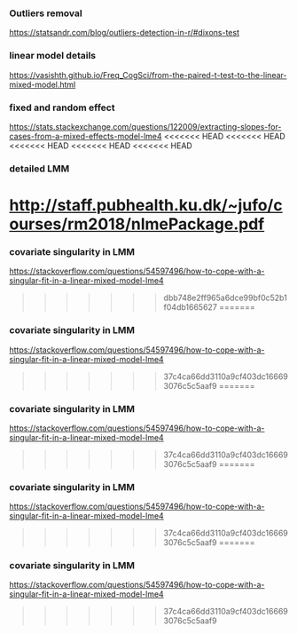 ### Outliers removal
https://statsandr.com/blog/outliers-detection-in-r/#dixons-test
### linear model details
https://vasishth.github.io/Freq_CogSci/from-the-paired-t-test-to-the-linear-mixed-model.html
### fixed and random effect
https://stats.stackexchange.com/questions/122009/extracting-slopes-for-cases-from-a-mixed-effects-model-lme4
<<<<<<< HEAD
<<<<<<< HEAD
<<<<<<< HEAD
<<<<<<< HEAD
<<<<<<< HEAD
### detailed LMM
http://staff.pubhealth.ku.dk/~jufo/courses/rm2018/nlmePackage.pdf
=======
### covariate singularity in LMM
https://stackoverflow.com/questions/54597496/how-to-cope-with-a-singular-fit-in-a-linear-mixed-model-lme4
>>>>>>> dbb748e2ff965a6dce99bf0c52b1f04db1665627
=======
### covariate singularity in LMM
https://stackoverflow.com/questions/54597496/how-to-cope-with-a-singular-fit-in-a-linear-mixed-model-lme4
>>>>>>> 37c4ca66dd3110a9cf403dc166693076c5c5aaf9
=======
### covariate singularity in LMM
https://stackoverflow.com/questions/54597496/how-to-cope-with-a-singular-fit-in-a-linear-mixed-model-lme4
>>>>>>> 37c4ca66dd3110a9cf403dc166693076c5c5aaf9
=======
### covariate singularity in LMM
https://stackoverflow.com/questions/54597496/how-to-cope-with-a-singular-fit-in-a-linear-mixed-model-lme4
>>>>>>> 37c4ca66dd3110a9cf403dc166693076c5c5aaf9
=======
### covariate singularity in LMM
https://stackoverflow.com/questions/54597496/how-to-cope-with-a-singular-fit-in-a-linear-mixed-model-lme4
>>>>>>> 37c4ca66dd3110a9cf403dc166693076c5c5aaf9

